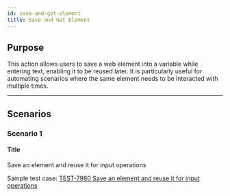 ```yaml
---
id: save-and-get-element
title: Save and Get Element
---
```


## Purpose
This action allows users to save a web element into a variable while entering text, enabling it to be reused later. It is particularly useful for automating scenarios where the same element needs to be interacted with multiple times.

---

## Scenarios

### Scenario 1

#### Title

Save an element and reuse it for input operations

Sample test case: [TEST-7980 Save an element and reuse it for input operations](https://zeuz.zeuz.ai/Home/ManageTestCases/Edit/TEST-7980/)